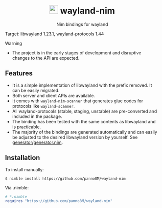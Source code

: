 <div align="center">

# <img src="https://raw.githubusercontent.com/nim-lang/assets/master/Art/logo-crown.png" height="28px"/> wayland-nim

Nim bindings for wayland

 </div>

Target: libwayland 1.23.1, wayland-protocols 1.44

> [!WARNING]
> * The project is in the early stages of development and disruptive changes to the API are expected.

## Features

* It is a simple implementation of libwayland with the prefix removed. It can be easily migrated.
* Both server and client APIs are available.
* It comes with `wayland-nim-scanner` that generates glue codes for protocols like `wayland-scanner`.
* All wayland-protocols (stable, staging, unstable) are pre-converted and included in the package.
* The binding has been tested with the same contents as libwayland and is practicable.
* The majority of the bindings are generated automatically and can easily be adjusted to the desired libwayland version by yourself.  See [generator/generator.nim].
## Installation

To install manually:

```console
$ nimble install https://github.com/panno8M/wayland-nim
```

Via .nimble:

```nim
# *.nimble
requires "https://github.com/panno8M/wayland-nim"
```

[generator/generator.nim]: https://github.com/panno8M/wayland-nim/tree/master/generator/generator.nim